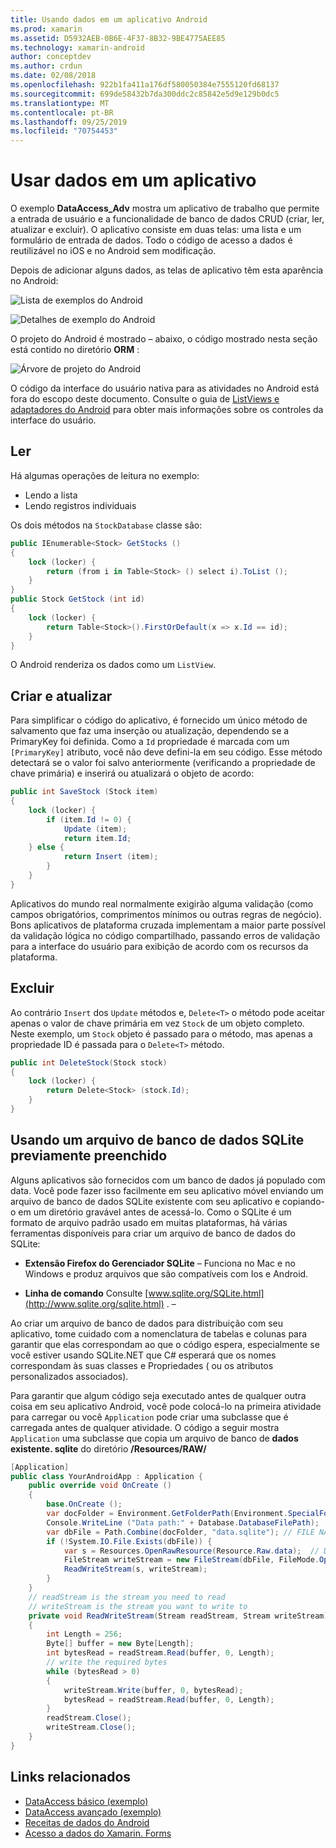 ```yaml
---
title: Usando dados em um aplicativo Android
ms.prod: xamarin
ms.assetid: D5932AEB-0B6E-4F37-8B32-9BE4775AEE85
ms.technology: xamarin-android
author: conceptdev
ms.author: crdun
ms.date: 02/08/2018
ms.openlocfilehash: 922b1fa411a176df580050384e7555120fd68137
ms.sourcegitcommit: 699de58432b7da300ddc2c85842e5d9e129b0dc5
ms.translationtype: MT
ms.contentlocale: pt-BR
ms.lasthandoff: 09/25/2019
ms.locfileid: "70754453"
---
```

# <a name="using-data-in-an-app"></a>Usar dados em um aplicativo

O exemplo **DataAccess_Adv** mostra um aplicativo de trabalho que permite a entrada de usuário e a funcionalidade de banco de dados CRUD (criar, ler, atualizar e excluir). O aplicativo consiste em duas telas: uma lista e um formulário de entrada de dados. Todo o código de acesso a dados é reutilizável no iOS e no Android sem modificação.

Depois de adicionar alguns dados, as telas de aplicativo têm esta aparência no Android:

![Lista de exemplos do Android](using-data-in-an-app-images/image11.png "Lista de exemplos do Android")

![Detalhes de exemplo do Android](using-data-in-an-app-images/image12.png "Detalhes de exemplo do Android")

O projeto do Android é mostrado &ndash; abaixo, o código mostrado nesta seção está contido no diretório **ORM** :

![Árvore de projeto do Android](using-data-in-an-app-images/image14.png "Árvore de projeto do Android")

O código da interface do usuário nativa para as atividades no Android está fora do escopo deste documento. Consulte o guia de [ListViews e adaptadores do Android](~/android/user-interface/layouts/list-view/index.md) para obter mais informações sobre os controles da interface do usuário.

## <a name="read"></a>Ler

Há algumas operações de leitura no exemplo:

- Lendo a lista
- Lendo registros individuais

Os dois métodos na `StockDatabase` classe são:

```csharp
public IEnumerable<Stock> GetStocks ()
{
    lock (locker) {
        return (from i in Table<Stock> () select i).ToList ();
    }
}
public Stock GetStock (int id)
{
    lock (locker) {
        return Table<Stock>().FirstOrDefault(x => x.Id == id);
    }
}
```

O Android renderiza os dados como um `ListView`.

## <a name="create-and-update"></a>Criar e atualizar

Para simplificar o código do aplicativo, é fornecido um único método de salvamento que faz uma inserção ou atualização, dependendo se a PrimaryKey foi definida. Como a `Id` propriedade é marcada com um `[PrimaryKey]` atributo, você não deve defini-la em seu código. Esse método detectará se o valor foi salvo anteriormente (verificando a propriedade de chave primária) e inserirá ou atualizará o objeto de acordo:

```csharp
public int SaveStock (Stock item)
{
    lock (locker) {
        if (item.Id != 0) {
            Update (item);
            return item.Id;
    } else {
            return Insert (item);
        }
    }
}
```

Aplicativos do mundo real normalmente exigirão alguma validação (como campos obrigatórios, comprimentos mínimos ou outras regras de negócio). Bons aplicativos de plataforma cruzada implementam a maior parte possível da validação lógica no código compartilhado, passando erros de validação para a interface do usuário para exibição de acordo com os recursos da plataforma.

## <a name="delete"></a>Excluir

Ao contrário `Insert` dos `Update` métodos e, `Delete<T>` o método pode aceitar apenas o valor de chave primária em vez `Stock` de um objeto completo. Neste exemplo, um `Stock` objeto é passado para o método, mas apenas a propriedade ID é passada para o `Delete<T>` método.

```csharp
public int DeleteStock(Stock stock)
{
    lock (locker) {
        return Delete<Stock> (stock.Id);
    }
}
```

## <a name="using-a-pre-populated-sqlite-database-file"></a>Usando um arquivo de banco de dados SQLite previamente preenchido

Alguns aplicativos são fornecidos com um banco de dados já populado com data. Você pode fazer isso facilmente em seu aplicativo móvel enviando um arquivo de banco de dados SQLite existente com seu aplicativo e copiando-o em um diretório gravável antes de acessá-lo. Como o SQLite é um formato de arquivo padrão usado em muitas plataformas, há várias ferramentas disponíveis para criar um arquivo de banco de dados do SQLite:

- **Extensão Firefox do Gerenciador SQLite** &ndash; Funciona no Mac e no Windows e produz arquivos que são compatíveis com Ios e Android.

- **Linha de comando** Consulte [www.sqlite.org/SQLite.html](http://www.sqlite.org/sqlite.html) . &ndash;

Ao criar um arquivo de banco de dados para distribuição com seu aplicativo, tome cuidado com a nomenclatura de tabelas e colunas para garantir que elas correspondam ao que o código espera, especialmente se você estiver usando SQLite.NET que C# esperará que os nomes correspondam às suas classes e Propriedades ( ou os atributos personalizados associados).

Para garantir que algum código seja executado antes de qualquer outra coisa em seu aplicativo Android, você pode colocá-lo na primeira atividade para carregar ou você `Application` pode criar uma subclasse que é carregada antes de qualquer atividade. O código a seguir mostra `Application` uma subclasse que copia um arquivo de banco de **dados existente. sqlite** do diretório **/Resources/RAW/**

```csharp
[Application]
public class YourAndroidApp : Application {
    public override void OnCreate ()
    {
        base.OnCreate ();
        var docFolder = Environment.GetFolderPath(Environment.SpecialFolder.Personal);
        Console.WriteLine ("Data path:" + Database.DatabaseFilePath);
        var dbFile = Path.Combine(docFolder, "data.sqlite"); // FILE NAME TO USE WHEN COPIED
        if (!System.IO.File.Exists(dbFile)) {
            var s = Resources.OpenRawResource(Resource.Raw.data);  // DATA FILE RESOURCE ID
            FileStream writeStream = new FileStream(dbFile, FileMode.OpenOrCreate, FileAccess.Write);
            ReadWriteStream(s, writeStream);
        }
    }
    // readStream is the stream you need to read
    // writeStream is the stream you want to write to
    private void ReadWriteStream(Stream readStream, Stream writeStream)
    {
        int Length = 256;
        Byte[] buffer = new Byte[Length];
        int bytesRead = readStream.Read(buffer, 0, Length);
        // write the required bytes
        while (bytesRead > 0)
        {
            writeStream.Write(buffer, 0, bytesRead);
            bytesRead = readStream.Read(buffer, 0, Length);
        }
        readStream.Close();
        writeStream.Close();
    }
}
```

## <a name="related-links"></a>Links relacionados

- [DataAccess básico (exemplo)](https://github.com/xamarin/mobile-samples/tree/master/DataAccess/Basic)
- [DataAccess avançado (exemplo)](https://github.com/xamarin/mobile-samples/tree/master/DataAccess/Advanced)
- [Receitas de dados do Android](https://github.com/xamarin/recipes/tree/master/Recipes/android/data)
- [Acesso a dados do Xamarin. Forms](~/xamarin-forms/data-cloud/data/databases.md)
